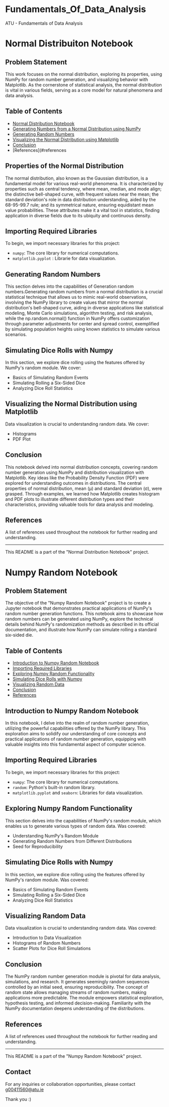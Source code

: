 # Fundamentals_Of_Data_Analysis
ATU  - Fundamentals of Data Analysis

# Normal Distribuiton Notebook

## Problem Statement

This work focuses on the normal distribution, exploring its properties, using NumPy for random number generation, and visualizing behavior with Matplotlib. As the cornerstone of statistical analysis, the normal distribution is vital in various fields, serving as a core model for natural phenomena and data analysis.

## Table of Contents

- [Normal Distribution Notebook](#normal-distribution-notebook)
- [Generating Numbers from a Normal Distribution using NumPy](#generating-numbers-from-a-normal-distribution-using-numpy)
- [Generating Random Numbers](#generating-random-numbers)
- [Visualizing the Normal Distribution using Matplotlib](#visualizing-the-normal-distribution-using-matplotlib)
- [Conclusion](#conclusion)
- [References](#references

## Properties of the Normal Distribution


The normal distribution, also known as the Gaussian distribution, is a fundamental model for various real-world phenomena. It is characterized by properties such as central tendency, where mean, median, and mode align; the distinctive bell-shaped curve, with frequent values near the mean; the standard deviation's role in data distribution understanding, aided by the 68-95-99.7 rule; and its symmetrical nature, ensuring equidistant mean value probabilities. These attributes make it a vital tool in statistics, finding application in diverse fields due to its ubiquity and continuous density.

## Importing Required Libraries

To begin, we import necessary libraries for this project:

- `numpy`: The core library for numerical computations.
- `matplotlib.pyplot` : Librarie for data visualization.

## Generating Random Numbers

This section delves into the capabilities of Generation random numbers.Generating random numbers from a normal distribution is a crucial statistical technique that allows us to mimic real-world observations, involving the NumPy library to create values that mirror the normal distribution's bell-shaped curve, aiding in diverse applications like statistical modeling, Monte Carlo simulations, algorithm testing, and risk analysis, while the np.random.normal() function in NumPy offers customization through parameter adjustments for center and spread control, exemplified by simulating population heights using known statistics to simulate various scenarios.

## Simulating Dice Rolls with Numpy

In this section, we explore dice rolling using the features offered by NumPy's random module. We cover:

- Basics of Simulating Random Events
- Simulating Rolling a Six-Sided Dice
- Analyzing Dice Roll Statistics

## Visualizing the Normal Distribution using Matplotlib

Data visualization is crucial to understanding random data. We cover:

- Histograms
- PDF Plot

## Conclusion

This notebook delved into normal distribution concepts, covering random number generation using NumPy and distribution visualization with Matplotlib. Key ideas like the Probability Density Function (PDF) were explored for understanding outcomes in distributions. The central properties of normal distribution, mean (μ) and standard deviation (σ), were grasped. Through examples, we learned how Matplotlib creates histogram and PDF plots to illustrate different distribution types and their characteristics, providing valuable tools for data analysis and modeling.

## References

A list of references used throughout the notebook for further reading and understanding.

---
This README is a part of the "Normal Distribution Notebook" project.


# Numpy Random Notebook

## Problem Statement

The objective of the "Numpy Random Notebook" project is to create a Jupyter notebook that demonstrates practical applications of NumPy's random number generation functions. This notebook aims to showcase how random numbers can be generated using NumPy, explore the technical details behind NumPy's randomization methods as described in its official documentation, and illustrate how NumPy can simulate rolling a standard six-sided die.

## Table of Contents

- [Introduction to Numpy Random Notebook](#introduction-to-numpy-random-notebook)
- [Importing Required Libraries](#importing-required-libraries)
- [Exploring Numpy Random Functionality](#exploring-numpy-random-functionality)
- [Simulating Dice Rolls with Numpy](#simulating-dice-rolls-with-numpy)
- [Visualizing Random Data](#visualizing-random-data)
- [Conclusion](#conclusion)
- [References](#references)

## Introduction to Numpy Random Notebook

In this notebook, I delve into the realm of random number generation, utilizing the powerful capabilities offered by the NumPy library. This exploration aims to solidify our understanding of core concepts and practical applications of random number generation, equipping with valuable insights into this fundamental aspect of computer science.

## Importing Required Libraries

To begin, we import necessary libraries for this project:

- `numpy`: The core library for numerical computations.
- `random`: Python's built-in random library.
- `matplotlib.pyplot` and `seaborn`: Libraries for data visualization.

## Exploring Numpy Random Functionality

This section delves into the capabilities of NumPy's random module, which enables us to generate various types of random data. Was covered:

- Understanding NumPy's Random Module
- Generating Random Numbers from Different Distributions
- Seed for Reproducibility

## Simulating Dice Rolls with Numpy

In this section, we explore dice rolling using the features offered by NumPy's random module. Was covered:

- Basics of Simulating Random Events
- Simulating Rolling a Six-Sided Dice
- Analyzing Dice Roll Statistics

## Visualizing Random Data

Data visualization is crucial to understanding random data. Was covered:

- Introduction to Data Visualization
- Histograms of Random Numbers
- Scatter Plots for Dice Roll Simulations

## Conclusion

The NumPy random number generation module is pivotal for data analysis, simulations, and research. It generates seemingly random sequences controlled by an initial seed, ensuring reproducibility. The concept of random state allows managing streams of random numbers, making applications more predictable. The module empowers statistical exploration, hypothesis testing, and informed decision-making. Familiarity with the NumPy documentation deepens understanding of the distributions.

## References

A list of references used throughout the notebook for further reading and understanding.

---
This README is a part of the "Numpy Random Notebook" project.

## Contact

For any inquiries or collaboration opportunities, please contact g00411560@atu.ie

Thank you :)

